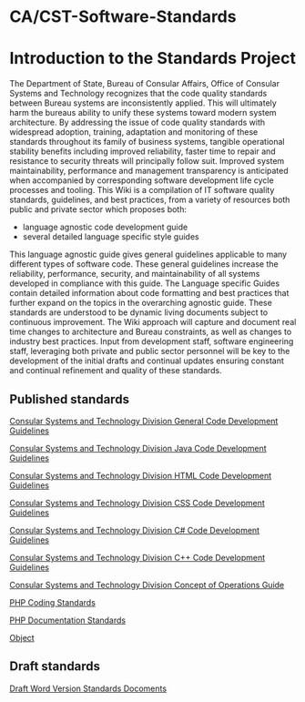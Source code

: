 CA/CST-Software-Standards
==================
# Introduction to the Standards Project
The Department of State, Bureau of Consular Affairs, Office of Consular Systems and Technology recognizes that the code quality standards between Bureau systems are inconsistently applied. This will ultimately harm the bureaus ability to unify these systems toward modern system architecture. By addressing the issue of code quality standards with widespread adoption, training, adaptation and monitoring of these standards throughout its family of business systems, tangible operational stability benefits including improved reliability, faster time to repair and resistance to security threats will principally follow suit. Improved system maintainability, performance and management transparency is anticipated when accompanied by corresponding software development life cycle processes and tooling. This Wiki is a compilation of IT software quality standards, guidelines, and best practices, from a variety of resources both public and private sector which proposes both:
 
* language agnostic code development guide
* several detailed language specific style guides

This language agnostic guide gives general guidelines applicable to many different types of software code. These general guidelines increase the reliability, performance, security, and maintainability of all systems developed in compliance with this guide. The Language specific Guides contain detailed information about code formatting and best practices that further expand on the topics in the overarching agnostic guide. These standards are understood to be dynamic living documents subject to continuous improvement. The Wiki approach will capture and document real time changes to architecture and Bureau constraints, as well as changes to industry best practices. Input from development staff, software engineering staff, leveraging both private and public sector personnel will be key to the development of the initial drafts and continual updates ensuring constant and continual refinement and quality of these standards.

## Published standards

[Consular Systems and Technology Division General Code Development Guidelines](https://github.com/CA-CST-SII/Software-Standards/blob/master/General%20Code%20Agnostic%20Quality%20Standards.md)

[Consular Systems and Technology Division Java Code Development Guidelines](https://github.com/CA-CST-SII/Software-Standards/blob/master/Java_Standards.md)

[Consular Systems and Technology Division HTML Code Development Guidelines](https://github.com/CA-CST-SII/Software-Standards/blob/master/HTML_Standards.md)

[Consular Systems and Technology Division CSS Code Development Guidelines](https://github.com/CA-CST-SII/Software-Standards/blob/master/CSS_Standards.md)

[Consular Systems and Technology Division C# Code Development Guidelines](https://github.com/CA-CST-SII/Software-Standards/blob/master/C%23_Standards.md)

[Consular Systems and Technology Division C++ Code Development Guidelines](https://github.com/CA-CST-SII/Software-Standards/blob/master/C%2B%2B_Standards.md)

[Consular Systems and Technology Division Concept of Operations Guide](https://github.com/CA-CST-SII/Software-Standards/blob/master/Concept_of_Operations_Diagram.md)

[PHP Coding Standards](https://github.com/CA-CST-SII/Software-Standards/blob/master/PHP%20Coding%20Standards.md)

[PHP Documentation Standards](https://github.com/CA-CST-SII/Software-Standards/blob/master/PHP%20Documentation%20Standards.md)

[Object](https://github.com/CA-CST-SII/Software-Standards/blob/master/Object.md)

## Draft standards

[Draft Word Version Standards Docoments](https://github.com/CA-CST-SII/Software-Standards/tree/master/Draft%20Standard)
